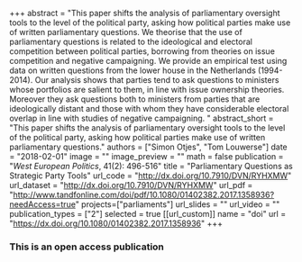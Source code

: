 +++
abstract = "This paper shifts the analysis of parliamentary oversight tools to the level of the political party, asking how political parties make use of written parliamentary questions. We theorise that the use of parliamentary questions is related to the ideological and electoral competition between political parties, borrowing from theories on issue competition and negative campaigning. We provide an empirical test using data on written questions from the lower house in the Netherlands (1994-2014). Our analysis shows that parties tend to ask questions to ministers whose portfolios are salient to them, in line with issue ownership theories. Moreover they ask questions both to ministers from parties that are ideologically distant and those with whom they have considerable electoral overlap in line with studies of negative campaigning. "
abstract_short = "This paper shifts the analysis of parliamentary oversight tools to the level of the political party, asking how political parties make use of written parliamentary questions."
authors = ["Simon Otjes", "Tom Louwerse"]
date = "2018-02-01"
image = ""
image_preview = ""
math = false
publication = "*West European Politics*, 41(2): 496-516"
title = "Parliamentary Questions as Strategic Party Tools"
url_code = "http://dx.doi.org/10.7910/DVN/RYHXMW"
url_dataset = "http://dx.doi.org/10.7910/DVN/RYHXMW"
url_pdf = "http://www.tandfonline.com/doi/pdf/10.1080/01402382.2017.1358936?needAccess=true"
projects=["parliaments"]
url_slides = ""
url_video = ""
publication_types = ["2"]
selected = true
[[url_custom]]
  name = "doi"
  url = "https://dx.doi.org/10.1080/01402382.2017.1358936"
+++

### This is an open access publication <i class="ai ai-open-access"></i> <i class="fa fa-creative-commons" aria-hidden="true"></i>
